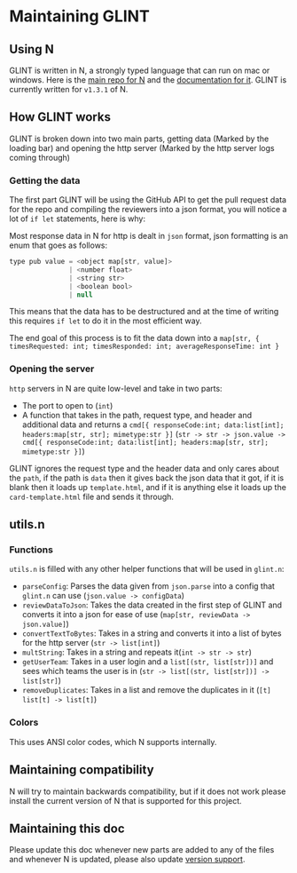 # Maintaining GLINT

## Using N

GLINT is written in N, a strongly typed language that can run on mac or windows. Here is the [main repo for N](https://github.com/nbuilding/N-lang) and the [documentation for it](https://nbuilding.github.io/N-lang-docs). GLINT is currently written for `v1.3.1` of N.

## How GLINT works

GLINT is broken down into two main parts, getting data (Marked by the loading bar) and opening the http server (Marked by the http server logs coming through)

### Getting the data

The first part GLINT will be using the GitHub API to get the pull request data for the repo and compiling the reviewers into a json format, you will notice a lot of `if let` statements, here is why:

Most response data in N for http is dealt in `json` format, json formatting is an enum that goes as follows:
```js
type pub value = <object map[str, value]>
               | <number float>
               | <string str>
               | <boolean bool>
               | null
```

This means that the data has to be destructured and at the time of writing this requires `if let` to do it in the most efficient way.

The end goal of this process is to fit the data down into a `map[str, { timesRequested: int; timesResponded: int; averageResponseTime: int }`

### Opening the server

`http` servers in N are quite low-level and take in two parts:
- The port to open to (`int`)
- A function that takes in the path, request type, and header and additional data and returns a `cmd[{ responseCode:int; data:list[int]; headers:map[str, str]; mimetype:str }]` (`str -> str -> json.value -> cmd[{ responseCode:int; data:list[int]; headers:map[str, str]; mimetype:str }]`)

GLINT ignores the request type and the header data and only cares about the `path`, if the path is `data` then it gives back the json data that it got, if it is blank then it loads up `template.html`, and if it is anything else it loads up the `card-template.html` file and sends it through.

## utils.n

### Functions

`utils.n` is filled with any other helper functions that will be used in `glint.n`:
- `parseConfig`: Parses the data given from `json.parse` into a config that `glint.n` can use (`json.value -> configData`)
- `reviewDataToJson`: Takes the data created in the first step of GLINT and converts it into a json for ease of use (`map[str, reviewData -> json.value]`)
- `convertTextToBytes`: Takes in a string and converts it into a list of bytes for the http server (`str -> list[int]`)
- `multString`: Takes in a string and repeats it(`int -> str -> str`)
- `getUserTeam`: Takes in a user login and a `list[(str, list[str])]` and sees which teams the user is in (`str -> list[(str, list[str])] -> list[str]`)
- `removeDuplicates`: Takes in a list and remove the duplicates in it (`[t] list[t] -> list[t]`)

### Colors

This uses ANSI color codes, which N supports internally.
## Maintaining compatibility

N will try to maintain backwards compatibility, but if it does not work please install the current version of N that is supported for this project.

## Maintaining this doc

Please update this doc whenever new parts are added to any of the files and whenever N is updated, please also update [version support](./versionsupport.md).